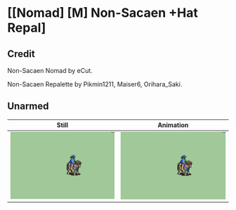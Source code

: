 # [\[Nomad\] \[M\] Non-Sacaen +Hat Repal]

## Credit

Non-Sacaen Nomad by eCut.

Non-Sacaen Repalette by Pikmin1211, Maiser6, Orihara_Saki.
	
## Unarmed

| Still | Animation |
| :---: | :-------: |
| ![Unarmed still](./Unarmed_000.png) | ![Unarmed animation](./Unarmed.gif) |
